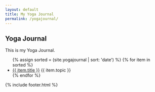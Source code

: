 ```yaml
---
layout: default
title: My Yoga Journal
permalink: /yogajournal/
---
```


## Yoga Journal

This is my Yoga Journal.
<ul>
    {% assign sorted = (site.yogajournal | sort: 'date') %}
    {% for item in sorted %}
<li><a href="{{ item.url }}">{{ item.title }}</a> {{ item.topic }}</li>
    {% endfor %}
</ul>
{% include footer.html %}
